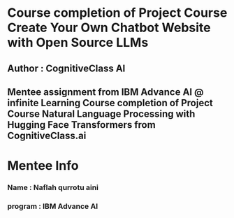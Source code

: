 # Course completion of Project Course Create Your Own Chatbot Website with Open Source LLMs
## Author : CognitiveClass AI

Mentee assignment from IBM Advance AI @ infinite Learning 
Course completion of Project Course Natural Language Processing with Hugging Face Transformers from CognitiveClass.ai
---

# Mentee Info
### Name : Naflah qurrotu aini
### program : IBM Advance AI
